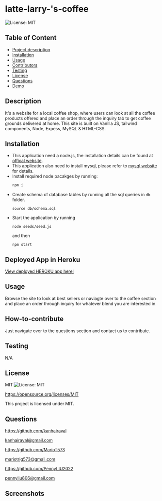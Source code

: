 # latte-larry-'s-coffee

  ![License: MIT](https://img.shields.io/badge/License-MIT-yellow.svg)


  ## Table of Content
  - [Project description](#Description)
  - [Installation](#Installation)
  - [Usage](#Usage)
  - [Contributors](#How-to-contribute)
  - [Testing](#Testing)
  - [License](#License)
  - [Questions](#Questions)
  - [Demo](Demo)

  ## Description
  It's a website for a local coffee shop, where users can look at all the coffee products offered and place an order through the inquiry tab to get coffee grounds delivered at home. This site is built on Vanilla JS, tailwind components, Node, Expess, MySQL & HTML-CSS.

  ## Installation
- This application need a node.js, the installation details can be found at [offical website](https://nodejs.org/en/download/).
- This application also need to install mysql, please refer to [mysql website](https://www.mysql.com/downloads/) for details.
- Install required node pacakges by running:
    ```bash
    npm i
    ```
- Create schema of database tables by running all the sql queries in ```db``` folder.
    ```
    source db/schema.sql
    ```
- Start the application by running
    ```
    node seeds/seed.js
    ```
    and then
    ```
    npm start
    ```

## Deployed App in Heroku
[View deployed HEROKU app here!](https://larry-coffee.herokuapp.com/)
  
## Usage
Browse the site to look at best sellers or naviagte over to the coffee section and place an order through inquiry for whatever blend you are interested in.

## How-to-contribute
Just navigate over to the questions section and contact us to contribute.

## Testing
N/A

## License
MIT
![License: MIT](https://img.shields.io/badge/License-MIT-yellow.svg)

https://opensource.org/licenses/MIT

This project is licensed under MIT.

## Questions
https://github.com/kanhairaval

kanhairaval@gmail.com
  
https://github.com/MarioT573
  
mariotrig573@gmail.com
  
https://github.com/PennyLIU2022

pennyliu806@gmail.com
  
## Screenshots
